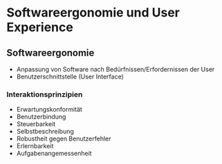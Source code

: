 # Softwareergonomie und User Experience

## Softwareergonomie
- Anpassung von Software nach Bedürfnissen/Erfordernissen der User
- Benutzerschnittstelle (User Interface)

### Interaktionsprinzipien 
- Erwartungskonformität
- Benutzerbindung
- Steuerbarkeit
- Selbstbeschreibung
- Robustheit gegen Benutzerfehler
- Erlernbarkeit
- Aufgabenangemessenheit

